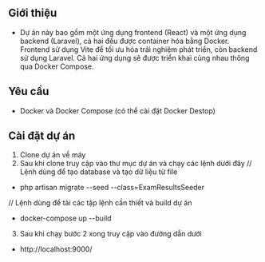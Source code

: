 ## Giới thiệu
- Dự án này bao gồm một ứng dụng frontend (React) và một ứng dụng backend (Laravel), cả hai đều được container hóa bằng Docker. Frontend sử dụng Vite để tối ưu hóa trải nghiệm phát triển, còn backend sử dụng Laravel. Cả hai ứng dụng sẽ được triển khai cùng nhau thông qua Docker Compose.

## Yêu cầu
- Docker và Docker Compose (có thể cài đặt Docker Destop)
## Cài đặt dự án
1. Clone dự án về máy
2. Sau khi clone truy cập vào thư mục dự án và chạy các lệnh dưới đây
// Lệnh dùng để tạo database và tạo dữ liệu từ file
- php artisan migrate --seed --class=ExamResultsSeeder 


// Lệnh dùng để tải các tập lệnh cần thiết và build dự án
- docker-compose up --build
3. Sau khi chạy bước 2 xong truy cập vào đường dẫn dưới
- http://localhost:9000/
